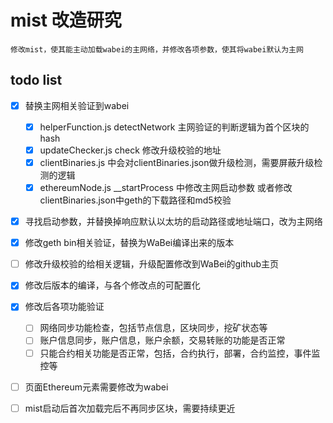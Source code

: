 # mist 改造研究

    修改mist，使其能主动加载wabei的主网络，并修改各项参数，使其将wabei默认为主网

## todo list <!-- TOC omit:true --> 

- [x] 替换主网相关验证到wabei
    - [x] helperFunction.js detectNetwork 主网验证的判断逻辑为首个区块的hash
    - [x] updateChecker.js check 修改升级校验的地址
    - [x] clientBinaries.js 中会对clientBinaries.json做升级检测，需要屏蔽升级检测的逻辑
    - [x] ethereumNode.js __startProcess 中修改主网启动参数
    或者修改clientBinaries.json中geth的下载路径和md5校验

- [x] 寻找启动参数，并替换掉响应默认以太坊的启动路径或地址端口，改为主网络

- [x] 修改geth bin相关验证，替换为WaBei编译出来的版本

- [ ] 修改升级校验的给相关逻辑，升级配置修改到WaBei的github主页

- [x] 修改后版本的编译，与各个修改点的可配置化
- [x] 修改后各项功能验证
    - [ ] 网络同步功能检查，包括节点信息，区块同步，挖矿状态等
    - [ ] 账户信息同步，账户信息，账户余额，交易转账的功能是否正常
    - [ ] 只能合约相关功能是否正常，包括，合约执行，部署，合约监控，事件监控等
- [ ] 页面Ethereum元素需要修改为wabei
- [ ] mist启动后首次加载完后不再同步区块，需要持续更近
